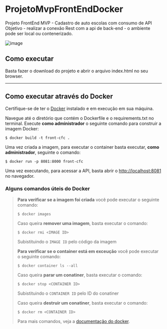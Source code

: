 # ProjetoMvpFrontEndDocker
Projeto FrontEnd MVP - Cadastro de auto escolas com consumo de API
Objetivo - realizar a conexão Rest com a api de back-end -  o ambiente pode ser local ou contenerizado.


![image](https://github.com/ronanrj/ProjetoMvpFrontEndDocker/assets/20301129/64958347-1709-40d0-8e0a-896269530f83)




## Como executar

Basta fazer o download do projeto e abrir o arquivo index.html no seu browser.

---
## Como executar através do Docker

Certifique-se de ter o [Docker](https://docs.docker.com/engine/install/) instalado e em execução em sua máquina.

Navegue até o diretório que contém o Dockerfile e o requirements.txt no terminal.
Execute **como administrador** o seguinte comando para construir a imagem Docker:

```
$ docker build -t front-cfc .
```

Uma vez criada a imagem, para executar o container basta executar, **como administrador**, seguinte o comando:

```
$ docker run -p 8081:8000 front-cfc 
```

Uma vez executando, para acessar a API, basta abrir o [http://localhost:8081](http://localhost:8081) no navegador.



### Alguns comandos úteis do Docker

>**Para verificar se a imagem foi criada** você pode executar o seguinte comando:
>
>```
>$ docker images
>```
>
> Caso queira **remover uma imagem**, basta executar o comando:
>```
>$ docker rmi <IMAGE ID>
>```
>Subistituindo o `IMAGE ID` pelo código da imagem
>
>**Para verificar se o container está em exceução** você pode executar o seguinte comando:
>
>```
>$ docker container ls --all
>```
>
> Caso queira **parar um conatiner**, basta executar o comando:
>```
>$ docker stop <CONTAINER ID>
>```
>Subistituindo o `CONTAINER ID` pelo ID do conatiner
>
>
> Caso queira **destruir um conatiner**, basta executar o comando:
>```
>$ docker rm <CONTAINER ID>
>```
>Para mais comandos, veja a [documentação do docker](https://docs.docker.com/engine/reference/run/).
